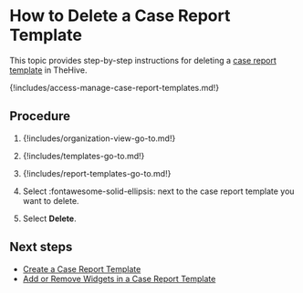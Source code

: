 # How to Delete a Case Report Template

<!-- md:license Platinum -->

This topic provides step-by-step instructions for deleting a [case report template](about-case-report-templates.md) in TheHive.

{!includes/access-manage-case-report-templates.md!}

<h2>Procedure</h2>

1. {!includes/organization-view-go-to.md!}

2. {!includes/templates-go-to.md!}

3. {!includes/report-templates-go-to.md!}

4. Select :fontawesome-solid-ellipsis: next to the case report template you want to delete.

5. Select **Delete**.

<h2>Next steps</h2>

* [Create a Case Report Template](create-a-case-report-template.md)
* [Add or Remove Widgets in a Case Report Template](add-remove-widgets-case-report-template.md)